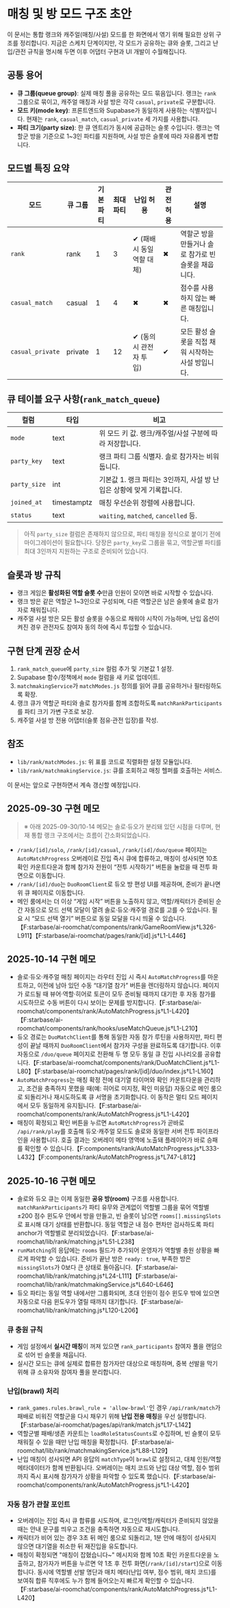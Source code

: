 # 매칭 및 방 모드 구조 초안

이 문서는 통합 랭크와 캐주얼(매칭/사설) 모드를 한 화면에서 엮기 위해 필요한 상위
구조를 정리합니다. 지금은 스케치 단계이지만, 각 모드가 공유하는 큐와 슬롯, 그리고
난입/관전 규칙을 명시해 두면 이후 어댑터 구현과 UI 개발이 수월해집니다.

## 공통 용어
- **큐 그룹(queue group)**: 실제 매칭 풀을 공유하는 모드 묶음입니다. 랭크는 `rank`
  그룹으로 묶이고, 캐주얼 매칭과 사설 방은 각각 `casual`, `private`로 구분합니다.
- **모드 키(mode key)**: 프론트엔드와 Supabase가 동일하게 사용하는 식별자입니다.
  현재는 `rank`, `casual_match`, `casual_private` 세 가지를 사용합니다.
- **파티 크기(party size)**: 한 큐 엔트리가 동시에 공급하는 슬롯 수입니다. 랭크는
  역할군 방을 기준으로 1~3인 파티를 지원하며, 사설 방은 슬롯에 따라 자유롭게 변합니다.

## 모드별 특징 요약
| 모드 | 큐 그룹 | 기본 파티 | 최대 파티 | 난입 허용 | 관전 허용 | 설명 |
| --- | --- | --- | --- | --- | --- | --- |
| `rank` | rank | 1 | 3 | ✔ (패배 시 동일 역할 대체) | ✖ | 역할군 방을 만들거나 솔로 참가로 빈 슬롯을 채웁니다. |
| `casual_match` | casual | 1 | 4 | ✖ | ✖ | 점수를 사용하지 않는 빠른 매칭입니다. |
| `casual_private` | private | 1 | 12 | ✔ (동의 시 관전자 투입) | ✔ | 모든 활성 슬롯을 직접 채워 시작하는 사설 방입니다. |

## 큐 테이블 요구 사항(`rank_match_queue`)
| 컬럼 | 타입 | 비고 |
| --- | --- | --- |
| `mode` | text | 위 모드 키 값. 랭크/캐주얼/사설 구분에 따라 저장합니다. |
| `party_key` | text | 랭크 파티 그룹 식별자. 솔로 참가자는 비워둡니다. |
| `party_size` | int | 기본값 1. 랭크 파티는 3인까지, 사설 방 난입은 상황에 맞게 기록합니다. |
| `joined_at` | timestamptz | 매칭 우선순위 정렬에 사용합니다. |
| `status` | text | `waiting`, `matched`, `cancelled` 등. |

> 아직 `party_size` 컬럼은 존재하지 않으므로, 파티 매칭을 정식으로 붙이기 전에
> 마이그레이션이 필요합니다. 당장은 `party_key`로 그룹을 묶고, 역할군별 파티를 최대
> 3인까지 지원하는 구조로 준비되어 있습니다.

## 슬롯과 방 규칙
- 랭크 게임은 **활성화된 역할 슬롯 수**만큼 인원이 모이면 바로 시작할 수 있습니다.
- 랭크 방은 같은 역할군 1~3인으로 구성되며, 다른 역할군은 남은 슬롯에 솔로 참가자로
  채워집니다.
- 캐주얼 사설 방은 모든 활성 슬롯을 수동으로 채워야 시작이 가능하며, 난입 옵션이 켜진
  경우 관전자도 참여자 동의 하에 즉시 투입할 수 있습니다.

## 구현 단계 권장 순서
1. `rank_match_queue`에 `party_size` 컬럼 추가 및 기본값 1 설정.
2. Supabase 함수/정책에서 `mode` 컬럼을 새 키로 업데이트.
3. `matchmakingService`가 `matchModes.js` 정의를 읽어 큐를 공유하거나 필터링하도록 확장.
4. 랭크 큐가 역할군 파티와 솔로 참가자를 함께 조합하도록 `matchRankParticipants`를
   파티 크기 가변 구조로 보강.
5. 캐주얼 사설 방 전용 어댑터(슬롯 점유·관전 입장)를 작성.

## 참조
- `lib/rank/matchModes.js`: 위 표를 코드로 직렬화한 설정 모듈입니다.
- `lib/rank/matchmakingService.js`: 큐를 조회하고 매칭 헬퍼를 호출하는 서비스.

이 문서는 앞으로 구현하면서 계속 갱신할 예정입니다.

## 2025-09-30 구현 메모
> ※ 아래 2025-09-30/10-14 메모는 솔로·듀오가 분리돼 있던 시점을 다루며, 현재 통합
> 랭크 구조에서는 흐름이 간소화되었습니다.
- `/rank/[id]/solo`, `/rank/[id]/casual`, `/rank/[id]/duo/queue` 페이지는 `AutoMatchProgress` 오버레이로 진입 즉시 큐에 합류하고, 매칭이 성사되면 10초 확인 카운트다운과 함께 참가자 전원이 “전투 시작하기” 버튼을 눌렀을 때 전투 화면으로 이동합니다.
- `/rank/[id]/duo`는 `DuoRoomClient`로 듀오 방 편성 UI를 제공하며, 준비가 끝나면 위 큐 페이지로 이동합니다.
- 메인 룸에서는 더 이상 “게임 시작” 버튼을 노출하지 않고, 역할/캐릭터가 준비된 순간 자동으로 모드 선택 모달이 열려 솔로·듀오·캐주얼 경로를 고를 수 있습니다. 필요 시 “모드 선택 열기” 버튼으로 동일 모달을 다시 띄울 수 있습니다.【F:starbase/ai-roomchat/components/rank/GameRoomView.js†L326-L911】【F:starbase/ai-roomchat/pages/rank/[id].js†L1-L446】

## 2025-10-14 구현 메모
- 솔로·듀오·캐주얼 매칭 페이지는 라우터 진입 시 즉시 `AutoMatchProgress`를 마운트하고, 이전에 남아 있던 수동 “대기열 참가” 버튼을 렌더링하지 않습니다. 페이지가 로드될 때 뷰어·역할·히어로 토큰이 모두 준비될 때까지 대기한 후 자동 참가를 시도하므로 수동 버튼이 다시 보이는 문제를 방지합니다.【F:starbase/ai-roomchat/components/rank/AutoMatchProgress.js†L1-L420】【F:starbase/ai-roomchat/components/rank/hooks/useMatchQueue.js†L1-L210】
- 듀오 경로는 `DuoMatchClient`를 통해 동일한 자동 참가 루틴을 사용하지만, 파티 편성이 끝날 때까지 `DuoRoomClient`에서 참가자 구성을 완료하도록 대기합니다. 이후 자동으로 `/duo/queue` 페이지로 전환해 두 명 모두 동일 큐 진입 시나리오를 공유합니다.【F:starbase/ai-roomchat/components/rank/DuoMatchClient.js†L1-L80】【F:starbase/ai-roomchat/pages/rank/[id]/duo/index.js†L1-L160】
- `AutoMatchProgress`는 매칭 확정 전에 대기열 타이머와 확인 카운트다운을 관리하고, 조건을 충족하지 못했을 때(예: 히어로 미지정, 확인 미응답) 자동으로 메인 룸으로 되돌리거나 재시도하도록 큐 서명을 초기화합니다. 이 동작은 멀티 모드 페이지에서 모두 동일하게 유지됩니다.【F:starbase/ai-roomchat/components/rank/AutoMatchProgress.js†L1-L420】
- 매칭이 확정되고 확인 버튼을 누르면 `AutoMatchProgress`가 곧바로 `/api/rank/play`를 호출해 듀오·캐주얼 모드도 솔로와 동일한 서버 전투 파이프라인을 사용합니다. 호출 결과는 오버레이 메타 영역에 노출돼 플레이어가 바로 승패를 확인할 수 있습니다.【F:components/rank/AutoMatchProgress.js†L333-L432】【F:components/rank/AutoMatchProgress.js†L747-L812】

## 2025-10-16 구현 메모
- 솔로와 듀오 큐는 이제 동일한 **공유 방(room)** 구조를 사용합니다. `matchRankParticipants`가 파티 유무와 관계없이 역할별 그룹을 묶어 역할별 ±200 점수 윈도우 안에서 방을 만들고, 빈 슬롯이 남으면 `rooms[].missingSlots`로 표시해 대기 상태를 반환합니다. 동일 역할군 내 점수 편차만 검사하도록 파티 anchor가 역할별로 분리되었습니다.【F:starbase/ai-roomchat/lib/rank/matching.js†L51-L238】
- `runMatching`의 응답에는 `rooms` 필드가 추가되어 운영자가 역할별 충원 상황을 빠르게 파악할 수 있습니다. 준비가 끝난 방은 `ready: true`, 부족한 방은 `missingSlots`가 0보다 큰 상태로 돌아옵니다.【F:starbase/ai-roomchat/lib/rank/matching.js†L24-L111】【F:starbase/ai-roomchat/lib/rank/matchmakingService.js†L640-L646】
- 듀오 파티는 동일 역할 내에서만 그룹화되며, 초대 인원이 점수 윈도우 밖에 있으면 자동으로 다음 윈도우가 열릴 때까지 대기합니다.【F:starbase/ai-roomchat/lib/rank/matching.js†L120-L206】

### 큐 충원 규칙
- 게임 설정에서 **실시간 매칭**이 꺼져 있으면 `rank_participants` 참여자 풀을 랜덤으로 섞어 빈 슬롯을 채웁니다.
- 실시간 모드는 큐에 실제로 합류한 참가자만 대상으로 매칭하며, 중복 선발을 막기 위해 큐 소유자와 참여자 풀을 분리합니다.

### 난입(brawl) 처리
- `rank_games.rules.brawl_rule = 'allow-brawl'`인 경우 `/api/rank/match`가 패배로 비워진 역할군을 다시 채우기 위해 **난입 전용 매칭**을 우선 실행합니다.【F:starbase/ai-roomchat/pages/api/rank/match.js†L17-L142】
- 역할군별 패배/생존 카운트는 `loadRoleStatusCounts`로 수집하며, 빈 슬롯이 모두 채워질 수 있을 때만 난입 매칭을 확정합니다.【F:starbase/ai-roomchat/lib/rank/matchmakingService.js†L88-L129】
- 난입 매칭이 성사되면 API 응답의 `matchType`이 `brawl`로 설정되고, 대체 인원/역할 메타데이터가 함께 반환됩니다. 오버레이는 매치 코드와 난입 대상 역할, 점수 범위까지 즉시 표시해 참가자가 상황을 파악할 수 있도록 했습니다.【F:starbase/ai-roomchat/components/rank/AutoMatchProgress.js†L1-L420】

### 자동 참가 관찰 포인트
- 오버레이는 진입 즉시 큐 합류를 시도하며, 로그인/역할/캐릭터가 준비되지 않았을 때는 안내 문구를 띄우고 조건을 충족하면 자동으로 재시도합니다.
- 캐릭터가 비어 있는 경우 3초 뒤 메인 룸으로 되돌리고, 1분 안에 매칭이 성사되지 않으면 대기열을 취소한 뒤 재진입을 유도합니다.
- 매칭이 확정되면 "매칭이 잡혔습니다~" 메시지와 함께 10초 확인 카운트다운을 노출하고, 참가자가 버튼을 누르면 약 1초 후 전투 화면(`/rank/[id]/start`)으로 이동합니다. 동시에 역할별 선발 명단과 매치 메타(난입 여부, 점수 범위, 매치 코드)를 보여줘 합류 직후에도 누가 함께 들어오는지 빠르게 확인할 수 있습니다.【F:starbase/ai-roomchat/components/rank/AutoMatchProgress.js†L1-L420】
